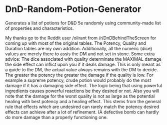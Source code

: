 # DnD-Random-Potion-Generator
Generates a list of potions for D&amp;D 5e randomly using community-made list of properties and characteristics.

My thanks go to the Reddit user /olirant from /r/DnDBehindTheScreen for coming up with most of the original tables.
The Potency, Quality and Duration tables are my own addition.
Additionally, all the numeric (dice) values are merely there to assis the DM and not set in stone.
Some extra advice:
The dice associated with quality determinate the MAXIMAL damage the side effect can inflict upon you if it deals damage.
This is only meant as a guide to the DM, the actual value always remains with the DM to decide.
The greater the potency the greater the damage if the quality is low.
For example a supreme potency, crude potion would probably do the most damage if it has a damaging side effect.
The logic being that using powerful ingredients causes powerful reactions be they desired or not. Also you will note that the 
damage for the worst quality is not as large as the potential healing with best potency and a healing effect. This stems from the general rule
that effects which are undesired can rarely match the potency desired effects can achieve after a lot of refinement.
(A defective bomb can hardly do more damage than a properly functioning one.
